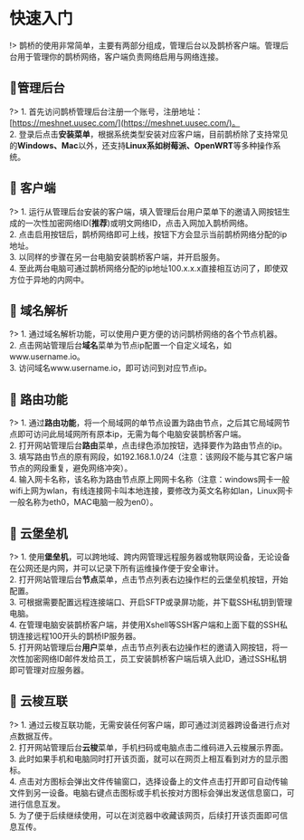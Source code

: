 # 快速入门

!> 鹊桥的使用非常简单，主要有两部分组成，管理后台以及鹊桥客户端。管理后台用于管理你的鹊桥网络，客户端负责网络启用与网络连接。



##  :lemon:管理后台 <!-- {docsify-ignore} -->
?> 1.  首先访问鹊桥管理后台注册一个账号，注册地址： [https://meshnet.uusec.com/](https://meshnet.uusec.com/)。
<br/>2. 登录后点击**安装菜单**，根据系统类型安装对应客户端，目前鹊桥除了支持常见的**Windows、Mac**以外，还支持**Linux系如树莓派、OpenWRT**等多种操作系统。



##  :melon: 客户端 <!-- {docsify-ignore} -->

?> 1.  运行从管理后台安装的客户端，填入管理后台用户菜单下的邀请入网按钮生成的一次性加密网络ID(**推荐**)或明文网络ID，点击入网加入鹊桥网络。
<br/>2. 点击启用按钮后，鹊桥网络即可上线，按钮下方会显示当前鹊桥网络分配的ip地址。
<br/>3. 以同样的步骤在另一台电脑安装鹊桥客户端，并开启服务。
<br/>4. 至此两台电脑可通过鹊桥网络分配的ip地址100.x.x.x直接相互访问了，即使双方位于异地的内网中。



##  :grapes: 域名解析 <!-- {docsify-ignore} -->

?> 1.  通过域名解析功能，可以使用户更方便的访问鹊桥网络的各个节点机器。
<br/>2. 点击网站管理后台**域名**菜单为节点ip配置一个自定义域名，如www.username.io。
<br/>3. 访问域名www.username.io，即可访问到对应节点ip。



##  :strawberry: 路由功能 <!-- {docsify-ignore} -->

?> 1.  通过**路由功能**，将一个局域网的单节点设置为路由节点，之后其它局域网节点即可访问此局域网所有原本ip，无需为每个电脑安装鹊桥客户端。
<br/>2. 打开网站管理后台**路由**菜单，点击绿色添加按钮，选择要作为路由节点的ip。
<br/>3. 填写路由节点的原有网段，如192.168.1.0/24（注意：该网段不能与其它客户端节点的网段重复，避免网络冲突）。
<br/>4. 输入网卡名称，该名称为路由节点原上网网卡名称（注意：windows网卡一般wifi上网为wlan，有线连接网卡叫本地连接，要修改为英文名称如lan，Linux网卡一般名称为eth0，MAC电脑一般为en0）。



##  :pineapple: 云堡垒机 <!-- {docsify-ignore} -->

?> 1.  使用**堡垒机**，可以跨地域、跨内网管理远程服务器或物联网设备，无论设备在公网还是内网，并可以记录下所有运维操作便于安全审计。
<br/>2. 打开网站管理后台**节点**菜单，点击节点列表右边操作栏的云堡垒机按钮，开始配置。
<br/>3. 可根据需要配置远程连接端口、开启SFTP或录屏功能，并下载SSH私钥到管理电脑。
<br/>4. 在管理电脑安装鹊桥客户端，并使用Xshell等SSH客户端和上面下载的SSH私钥连接远程100开头的鹊桥IP服务器。
<br/>5. 打开网站管理后台**用户**菜单，点击节点列表右边操作栏的邀请入网按钮，将一次性加密网络ID邮件发给员工，员工安装鹊桥客户端后填入此ID，通过SSH私钥即可管理对应服务器。



##  :peach: 云梭互联 <!-- {docsify-ignore} -->

?> 1.  通过云梭互联功能，无需安装任何客户端，即可通过浏览器跨设备进行点对点数据互传。
<br/>2. 打开网站管理后台**云梭**菜单，手机扫码或电脑点击二维码进入云梭展示界面。
<br/>3. 此时如果手机和电脑同时打开该页面，就可以在网页上相互看到对方的显示图标。
<br/>4. 点击对方图标会弹出文件传输窗口，选择设备上的文件点击打开即可自动传输文件到另一设备。电脑右键点击图标或手机长按对方图标会弹出发送信息窗口，可进行信息互发。
<br/>5. 为了便于后续继续使用，可以在浏览器中收藏该网页，后续打开该页面即可信息互传。

